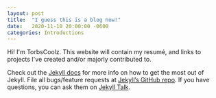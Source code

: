 ```yaml
---
layout: post
title:  "I guess this is a blog now!"
date:   2020-11-10 20:00:00 -0600
categories: Introductions
---
```

Hi! I'm TorbsCoolz. This website will contain my resumé, and links to projects I've created and/or majorly contributed to.

Check out the [Jekyll docs][jekyll-docs] for more info on how to get the most out of Jekyll. File all bugs/feature requests at [Jekyll’s GitHub repo][jekyll-gh]. If you have questions, you can ask them on [Jekyll Talk][jekyll-talk].

[jekyll-docs]: https://jekyllrb.com/docs/home
[jekyll-gh]:   https://github.com/jekyll/jekyll
[jekyll-talk]: https://talk.jekyllrb.com/
